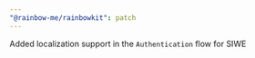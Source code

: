 ```yaml
---
"@rainbow-me/rainbowkit": patch
---
```


Added localization support in the `Authentication` flow for SIWE
